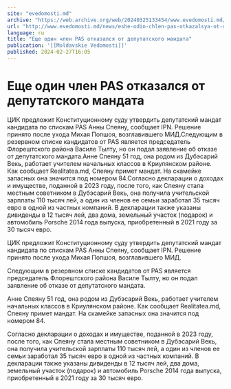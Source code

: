 ```yaml
---
site: "evedomosti.md"
archive: "https://web.archive.org/web/20240325133454/www.evedomosti.md/news/eshe-odin-chlen-pas-otkazalsya-ot-deputatskogo-mandata"
url: "http://www.evedomosti.md/news/eshe-odin-chlen-pas-otkazalsya-ot-deputatskogo-mandata"
language: ru
title: "Еще один член PAS отказался от депутатского мандата"
publication: '[[Moldavskie Vedomosti]]'
published: 2024-02-27T16:05
---
```


# Еще один член PAS отказался от депутатского мандата

ЦИК предложит Конституционному суду утвердить депутатский мандат кандидата по спискам PAS Анны Спеяну, сообщает IPN. Решение принято после ухода Михая Попшоя, возглавившего МИД.Следующим в резервном списке кандидатов от PAS является председатель Флорештского района Василе Тылту, но он подал заявление об отказе от депутатского мандата.Анне Спеяну 51 год, она родом из Дубэсарий Векь, работает учителем начальных классов в Криулянском районе. Как сообщает Realitatea.md, Спеяну примет мандат. На скамейке запасных она значится под номером 84.Согласно декларации о доходах и имуществе, поданной в 2023 году, после того, как Спеяну стала местным советником в Дубэсарий Векь, она получила учительской зарплаты 110 тысяч лей, а один из членов ее семьи заработал 35 тысяч евро в одной из частных компаний. В декларации также указаны дивиденды в 12 тысяч лей, два дома, земельный участок (подарок) и автомобиль Porsche 2014 года выпуска, приобретенный в 2021 году за 30 тысяч евро.

ЦИК предложит Конституционному суду утвердить депутатский мандат кандидата по спискам PAS Анны Спеяну, сообщает IPN. Решение принято после ухода Михая Попшоя, возглавившего МИД.

Следующим в резервном списке кандидатов от PAS является председатель Флорештского района Василе Тылту, но он подал заявление об отказе от депутатского мандата.

Анне Спеяну 51 год, она родом из Дубэсарий Векь, работает учителем начальных классов в Криулянском районе. Как сообщает Realitatea.md, Спеяну примет мандат. На скамейке запасных она значится под номером 84.

Согласно декларации о доходах и имуществе, поданной в 2023 году, после того, как Спеяну стала местным советником в Дубэсарий Векь, она получила учительской зарплаты 110 тысяч лей, а один из членов ее семьи заработал 35 тысяч евро в одной из частных компаний. В декларации также указаны дивиденды в 12 тысяч лей, два дома, земельный участок (подарок) и автомобиль Porsche 2014 года выпуска, приобретенный в 2021 году за 30 тысяч евро.